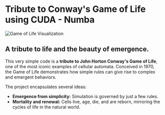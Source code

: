 # Tribute to Conway's Game of Life using CUDA - Numba
![Game of Life Visualization](https://github.com/DrDiazHurtado/NumbaConway/blob/master/game_of_life_colored.gif)
## A tribute to life and the beauty of emergence.


This very simple code is a **tribute to John Horton Conway's Game of Life**, one of the most iconic examples of cellular automata. Conceived in 1970, the Game of Life demonstrates how simple rules can give rise to complex and emergent behaviors. 

The project encapsulates several ideas:
- **Emergence from simplicity:** Simulation is governed by just a few rules.
- **Mortality and renewal:** Cells live, age, die, and are reborn, mirroring the cycles of life in the natural world.

